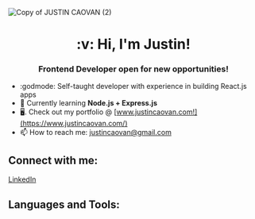 ![Copy of JUSTIN CAOVAN (2)](https://user-images.githubusercontent.com/61437879/127384573-0a0485d8-5709-4157-b9f8-cbb859aaba18.png)

<h1 align='center'>:v: Hi, I'm Justin!</h1>

<h3 align='center'>Frontend Developer open for new opportunities!</h3>

* :godmode: Self-taught developer with experience in building React.js apps
* 📝   Currently learning **Node.js + Express.js**
* 🖥.  Check out my portfolio @ [www.justincaovan.com!](https://www.justincaovan.com/)
* 📫   How to reach me: justincaovan@gmail.com

<!-- *  In my free time, I enjoy rock climbing and immersing myself in a fantasy novel.
 -->
## Connect with me:
[LinkedIn](https://www.linkedin.com/in/justincaovan/)

## Languages and Tools:
